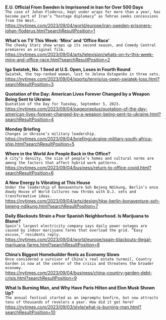 **E.U. Official From Sweden Is Imprisoned in Iran for Over 500 Days**\
`The case of Johan Floderus, kept under wraps for more than a year, has become part of Iran’s “hostage diplomacy” as Tehran seeks concessions from the West.`\
https://nytimes.com/2023/09/04/world/europe/iran-sweden-prisoners-johan-floderus.html?searchResultPosition=1

**What’s on TV This Week: ‘Minx’ and ‘Office Race’**\
`The cheeky Starz show wraps up its second season, and Comedy Central premieres an original film.`\
https://nytimes.com/2023/09/04/arts/television/whats-on-tv-this-week-minx-and-office-race.html?searchResultPosition=2

**Iga Swiatek, No. 1 Seed at U.S. Open, Loses in Fourth Round**\
`Swiatek, the top-ranked woman, lost to Jelena Ostapenko in three sets.`\
https://nytimes.com/2023/09/04/sports/tennis/us-open-swiatek-loss.html?searchResultPosition=3

**Quotation of the Day: American Lives Forever Changed by a Weapon Being Sent to Ukraine**\
`Quotation of the Day for Tuesday, September 5, 2023.`\
https://nytimes.com/2023/09/04/pageoneplus/quotation-of-the-day-american-lives-forever-changed-by-a-weapon-being-sent-to-ukraine.html?searchResultPosition=4

**Monday Briefing**\
`Changes in Ukraine’s military leadership.`\
https://nytimes.com/2023/09/04/briefing/ukraine-military-south-africa-ship.html?searchResultPosition=5

**Where in the World Are People Back in the Office?**\
`A city’s density, the size of people’s homes and cultural norms are among the factors that affect hybrid work patterns.`\
https://nytimes.com/2023/09/04/business/return-to-office-covid.html?searchResultPosition=6

**A New Energy Is Vibrating at This House**\
`Under the leadership of Bonaventure Soh Bejeng Ndikung, Berlin’s once dowdy House of World Cultures now throbs with D.J. sets and transformative ideas.`\
https://nytimes.com/2023/09/04/arts/design/hkw-berlin-bonaventure-soh-bejeng-ndikung.html?searchResultPosition=7

**Daily Blackouts Strain a Poor Spanish Neighborhood. Is Marijuana to Blame?**\
`Spain’s largest electricity company says daily power outages are caused by indoor marijuana farms that overload the grid. “Easy excuse,” residents reply.`\
https://nytimes.com/2023/09/04/world/europe/spain-blackouts-illegal-marijuana-farms.html?searchResultPosition=8

**China’s Biggest Homebuilder Reels as Economy Slows**\
`Once considered a survivor of China’s real estate turmoil, Country Garden is now at the center of the crisis and threatens the broader economy.`\
https://nytimes.com/2023/09/04/business/china-country-garden-debt-crisis.html?searchResultPosition=9

**What Is Burning Man, and Why Have Paris Hilton and Elon Musk Shown Up?**\
`The annual festival started as an impromptu bonfire, but now attracts tens of thousands of revelers a year. How did it get here?`\
https://nytimes.com/2023/09/03/style/what-is-burning-man.html?searchResultPosition=10

